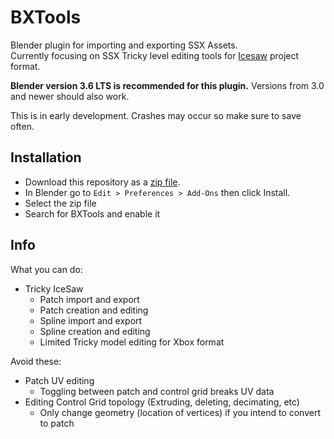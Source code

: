 # BXTools
Blender plugin for importing and exporting SSX Assets.<br>
Currently focusing on SSX Tricky level editing tools for [Icesaw](https://github.com/GlitcherOG/Icesaw-SSX-Level-Editor-Plugin) project format.

**Blender version 3.6 LTS is recommended for this plugin.**
Versions from 3.0 and newer should also work.

This is in early development. Crashes may occur so make sure to save often.

## Installation
- Download this repository as a [zip file](https://github.com/Linkz64/bxtools/archive/refs/heads/main.zip).
- In Blender go to `Edit > Preferences > Add-Ons` then click Install.
- Select the zip file
- Search for BXTools and enable it

## Info
What you can do:

- Tricky IceSaw
	- Patch import and export
	- Patch creation and editing
	- Spline import and export
	- Spline creation and editing
	- Limited Tricky model editing for Xbox format

Avoid these:
- Patch UV editing
	- Toggling between patch and control grid breaks UV data
- Editing Control Grid topology (Extruding, deleting, decimating, etc)
	- Only change geometry (location of vertices) if you intend to convert to patch